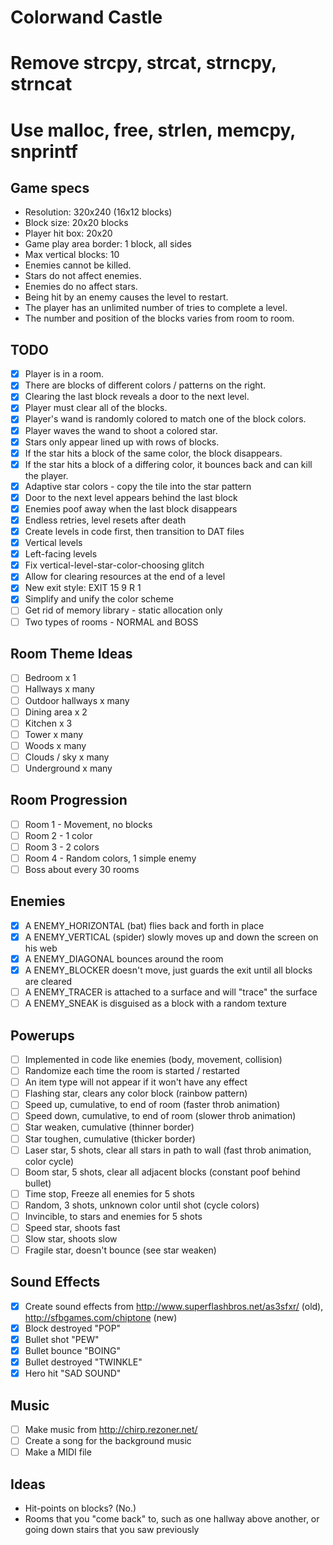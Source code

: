 # Colorwand Castle

# Remove strcpy, strcat, strncpy, strncat
# Use malloc, free, strlen, memcpy, snprintf

## Game specs

- Resolution: 320x240 (16x12 blocks)
- Block size: 20x20 blocks
- Player hit box: 20x20
- Game play area border: 1 block, all sides
- Max vertical blocks: 10
- Enemies cannot be killed.
- Stars do not affect enemies.
- Enemies do no affect stars.
- Being hit by an enemy causes the level to restart.
- The player has an unlimited number of tries to complete a level.
- The number and position of the blocks varies from room to room.

## TODO

- [x] Player is in a room.
- [x] There are blocks of different colors / patterns on the right.
- [x] Clearing the last block reveals a door to the next level.
- [x] Player must clear all of the blocks.
- [x] Player's wand is randomly colored to match one of the block colors.
- [x] Player waves the wand to shoot a colored star.
- [x] Stars only appear lined up with rows of blocks.
- [x] If the star hits a block of the same color, the block disappears.
- [x] If the star hits a block of a differing color, it bounces back and can kill the player.
- [x] Adaptive star colors - copy the tile into the star pattern
- [x] Door to the next level appears behind the last block
- [x] Enemies poof away when the last block disappears
- [x] Endless retries, level resets after death
- [x] Create levels in code first, then transition to DAT files
- [x] Vertical levels
- [x] Left-facing levels
- [x] Fix vertical-level-star-color-choosing glitch
- [x] Allow for clearing resources at the end of a level
- [x] New exit style: EXIT 15 9 R 1
- [x] Simplify and unify the color scheme
- [ ] Get rid of memory library - static allocation only
- [ ] Two types of rooms - NORMAL and BOSS

## Room Theme Ideas

- [ ] Bedroom x 1
- [ ] Hallways x many
- [ ] Outdoor hallways x many
- [ ] Dining area x 2
- [ ] Kitchen x 3
- [ ] Tower x many
- [ ] Woods x many
- [ ] Clouds / sky x many
- [ ] Underground x many

## Room Progression

- [ ] Room 1 - Movement, no blocks
- [ ] Room 2 - 1 color
- [ ] Room 3 - 2 colors
- [ ] Room 4 - Random colors, 1 simple enemy
- [ ] Boss about every 30 rooms

## Enemies

- [x] A ENEMY_HORIZONTAL (bat) flies back and forth in place
- [x] A ENEMY_VERTICAL (spider) slowly moves up and down the screen on his web
- [x] A ENEMY_DIAGONAL bounces around the room
- [x] A ENEMY_BLOCKER doesn't move, just guards the exit until all blocks are cleared
- [ ] A ENEMY_TRACER is attached to a surface and will "trace" the surface
- [ ] A ENEMY_SNEAK is disguised as a block with a random texture

## Powerups

- [ ] Implemented in code like enemies (body, movement, collision)
- [ ] Randomize each time the room is started / restarted
- [ ] An item type will not appear if it won't have any effect
- [ ] Flashing star, clears any color block (rainbow pattern)
- [ ] Speed up, cumulative, to end of room (faster throb animation)
- [ ] Speed down, cumulative, to end of room (slower throb animation)
- [ ] Star weaken, cumulative (thinner border)
- [ ] Star toughen, cumulative (thicker border)
- [ ] Laser star, 5 shots, clear all stars in path to wall (fast throb animation, color cycle)
- [ ] Boom star, 5 shots, clear all adjacent blocks (constant poof behind bullet)
- [ ] Time stop, Freeze all enemies for 5 shots
- [ ] Random, 3 shots, unknown color until shot (cycle colors)
- [ ] Invincible, to stars and enemies for 5 shots
- [ ] Speed star, shoots fast
- [ ] Slow star, shoots slow
- [ ] Fragile star, doesn't bounce (see star weaken)

## Sound Effects

- [x] Create sound effects from http://www.superflashbros.net/as3sfxr/ (old), http://sfbgames.com/chiptone (new)
- [x] Block destroyed "POP"
- [x] Bullet shot "PEW"
- [x] Bullet bounce "BOING"
- [x] Bullet destroyed "TWINKLE"
- [x] Hero hit "SAD SOUND"

## Music

- [ ] Make music from http://chirp.rezoner.net/
- [ ] Create a song for the background music
- [ ] Make a MIDI file

## Ideas

- Hit-points on blocks? (No.)
- Rooms that you "come back" to, such as one hallway above another, or going down stairs that you saw previously
